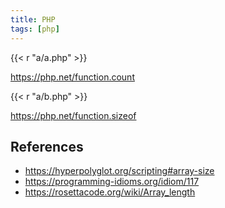 ```yaml
---
title: PHP
tags: [php]
---
```


{{< r "a/a.php" >}}

<https://php.net/function.count>

{{< r "a/b.php" >}}

<https://php.net/function.sizeof>

## References

- <https://hyperpolyglot.org/scripting#array-size>
- <https://programming-idioms.org/idiom/117>
- <https://rosettacode.org/wiki/Array_length>
